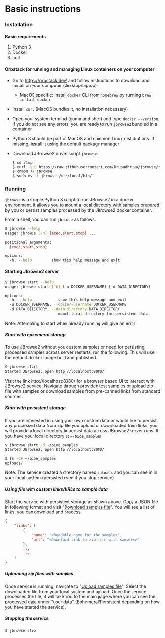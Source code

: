 # Basic instructions

### Installation

#### Basic requirements

1. Python 3
2. Docker
3. curl

#### Orbstack for running and managing Linux containers on your computer

* Go to https://orbstack.dev/ and follow instructions to download and install on your computer (desktop/laptop)

  * MacOS specific: Install `docker` CLI from `homebrew` by running `brew install docker`

* Install `curl` (MacOS bundles it, no installation necessary)

* Open your system terminal (command shell) and type `docker --version`. If you do not see any errors, you are ready to run `jbrowse2` bundled in a container

* Python 3 should be part of MacOS and common Linux distributions. If missing, install it using the default package manager

* Download JBrowse2 driver script `jbrowse` : 

  ```sh
  $ cd /tmp
  $ curl -sLO https://raw.githubusercontent.com/krupadhruva/jbrowse/refs/heads/master/jbrowse
  $ chmod +x jbrowse
  $ sudo mv -i jbrowse /usr/local/bin/.
  ```



### Running

`jbrowse` is a simple Python 3 script to run JBrowse2 in a docker environment. It allows you to mount a local directory with samples prepared by you or persist samples processed by the JBrowse2 docker container.

From a shell, you can run `jbrowse` as follows.

```sh
$ jbrowse --help
usage: jbrowse [-h] {exec,start,stop} ...

positional arguments:
  {exec,start,stop}

options:
  -h, --help         show this help message and exit
```

#### Starting JBrowse2 server

```sh
$ jbrowse start --help
usage: jbrowse start [-h] [-u DOCKER_USERNAME] [-d DATA_DIRECTORY]

options:
  -h, --help            show this help message and exit
  -u DOCKER_USERNAME, --docker-username DOCKER_USERNAME
  -d DATA_DIRECTORY, --data-directory DATA_DIRECTORY
                        mount local directory for persistent data
```

Note: Attempting to start when already running will give an error

##### Start with ephemeral storage

To use JBrowse2 without you custom samples or need for persisting processed samples across server restarts, run the following. This will use the default docker image built and published.

```sh
$ jbrowse start
Started JBrowse2, open http://localhost:8080/
```

Visit the link http://localhost:8080/ for a browser based UI to interact with JBrowse2 service. Navigate through provided test samples or upload zip file with samples or download samples from pre-canned links from standard sources.

##### Start with persistent storage

If you are interested in using your own custom data or would like to persist any processed data from zip file you upload or downloaded from links, you will provide a local directory to persist data across JBrowse2 server runs. If you have your local directory at `~/bioe_samples`

```sh
$ jbrowse start -d ~/bioe_samples
Started JBrowse2, open http://localhost:8080/

$ ls -CF ~/bioe_samples
uploads/
```

Note: The service created a directory named `uploads` and you can see in in your local system (persisted even if you stop service)

##### Using file with custom links/URLs to sample data

Start the service with persistent storage as shown above. Copy a JSON file in following format and visit "[Download samples file](http://localhost:8080/download/)". You will see a list of links, you can download and process.

```json
{
	"links": [
		{
			"name": "<Readable name for the sample>",
			"url": "<Download link to zip file with samples>"
		},
		...
		...
	]
}
```

##### Uploading zip files with samples

Once service is running, navigate to "[Upload samples file](http://localhost:8080/upload/)". Select the downloaded file from your local system and upload. Once the service processes the file, it will take you to the main page where you can see the processed data under "user data" (Ephemeral/Persistent depending on how you have started the service).

##### Stopping the service

```sh
$ jbrowse stop
```
